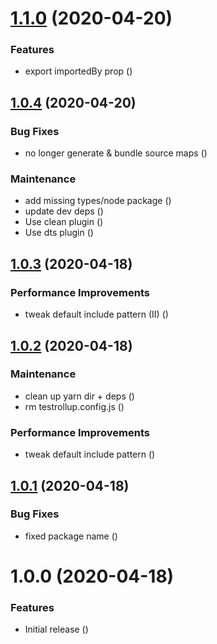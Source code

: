 # [1.1.0](https://github.com/Alorel/rollup-scss-plugin/compare/1.0.4...1.1.0) (2020-04-20)


### Features

* export importedBy prop ([](https://github.com/Alorel/rollup-scss-plugin/commit/f79b9a03a7264da6ddb02ced6ee4b49a73294dcf))

## [1.0.4](https://github.com/Alorel/rollup-scss-plugin/compare/1.0.3...1.0.4) (2020-04-20)


### Bug Fixes

* no longer generate & bundle source maps ([](https://github.com/Alorel/rollup-scss-plugin/commit/89456443127ce9decc638519571559451938ee67))


### Maintenance

* add missing types/node package ([](https://github.com/Alorel/rollup-scss-plugin/commit/46da87c117ce62203c9dbbbb5ca66b8d6e6ee23f))
* update dev deps ([](https://github.com/Alorel/rollup-scss-plugin/commit/68108e24f63203beecd07629f188de9d98c0868d))
* Use clean plugin ([](https://github.com/Alorel/rollup-scss-plugin/commit/775121237557ef5fedf098d07979efd75bef0b1e))
* Use dts plugin ([](https://github.com/Alorel/rollup-scss-plugin/commit/884b11f437ed2909eddfbb9e75816fbf48e3c8a8))

## [1.0.3](https://github.com/Alorel/rollup-scss-plugin/compare/1.0.2...1.0.3) (2020-04-18)


### Performance Improvements

* tweak default include pattern (II) ([](https://github.com/Alorel/rollup-scss-plugin/commit/70b8b9b9cf99dadb56d6a52dd9ec64a5bc3e4399))

## [1.0.2](https://github.com/Alorel/rollup-scss-plugin/compare/1.0.1...1.0.2) (2020-04-18)


### Maintenance

* clean up yarn dir + deps ([](https://github.com/Alorel/rollup-scss-plugin/commit/617ba6c608df789f0d0754e2f1e9892f2c130508))
* rm testrollup.config.js ([](https://github.com/Alorel/rollup-scss-plugin/commit/2b4e2c268d9c847a24c455179c4223c704aaa2ff))


### Performance Improvements

* tweak default include pattern ([](https://github.com/Alorel/rollup-scss-plugin/commit/2097ec82d15cb0f3043ccaff69182681340caefe))

## [1.0.1](https://github.com/Alorel/rollup-scss-plugin/compare/1.0.0...1.0.1) (2020-04-18)


### Bug Fixes

* fixed package name ([](https://github.com/Alorel/rollup-scss-plugin/commit/1e4ce528d5f5b2930ed57949e9a27b3a8e7a24a5))

# 1.0.0 (2020-04-18)


### Features

* Initial release ([](https://github.com/Alorel/rollup-scss-plugin/commit/655150a093e0e4968df0b21029fd41e589e9d833))
